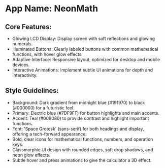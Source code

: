 # **App Name**: NeonMath

## Core Features:

- Glowing LCD Display: Display screen with soft reflections and glowing numerals.
- Illuminated Buttons: Clearly labeled buttons with common mathematical functions, with hover glow effects.
- Adaptive Interface: Responsive layout, optimized for desktop and mobile devices.
- Interactive Animations: Implement subtle UI animations for depth and interactivity.

## Style Guidelines:

- Background: Dark gradient from midnight blue (#191970) to black (#000000) for a futuristic feel.
- Primary: Electric blue (#7DF9FF) for button highlights and main accents.
- Accent: Teal (#008080) to provide contrast and highlight important functions.
- Font: 'Space Grotesk' (sans-serif) for both headings and display, offering a tech-forward appearance.
- Bold, clear icons for mathematical functions, numbers, and operation keys.
- Glassmorphic UI design with rounded edges, soft drop shadows, and neon glow effects.
- Subtle hover and press animations to give the calculator a 3D effect.